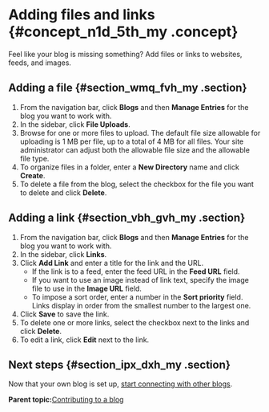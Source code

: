 # Adding files and links {#concept_n1d_5th_my .concept}

Feel like your blog is missing something? Add files or links to websites, feeds, and images.

## Adding a file {#section_wmq_fvh_my .section}

1.  From the navigation bar, click **Blogs** and then **Manage Entries** for the blog you want to work with.
2.  In the sidebar, click **File Uploads**.
3.  Browse for one or more files to upload. The default file size allowable for uploading is 1 MB per file, up to a total of 4 MB for all files. Your site administrator can adjust both the allowable file size and the allowable file type.
4.  To organize files in a folder, enter a **New Directory** name and click **Create**.
5.  To delete a file from the blog, select the checkbox for the file you want to delete and click **Delete**.

## Adding a link {#section_vbh_gvh_my .section}

1.  From the navigation bar, click **Blogs** and then **Manage Entries** for the blog you want to work with.
2.  In the sidebar, click **Links**.
3.  Click **Add Link** and enter a title for the link and the URL.
    -   If the link is to a feed, enter the feed URL in the **Feed URL** field.
    -   If you want to use an image instead of link text, specify the image file to use in the **Image URL** field.
    -   To impose a sort order, enter a number in the **Sort priority** field. Links display in order from the smallest number to the largest one.
4.  Click **Save** to save the link.
5.  To delete one or more links, select the checkbox next to the links and click **Delete**.
6.  To edit a link, click **Edit** next to the link.

## Next steps {#section_ipx_dxh_my .section}

Now that your own blog is set up, [start connecting with other blogs](c_blog_connecting_others.md).

**Parent topic:**[Contributing to a blog](../blogs/c_welcome_blogs.md)

